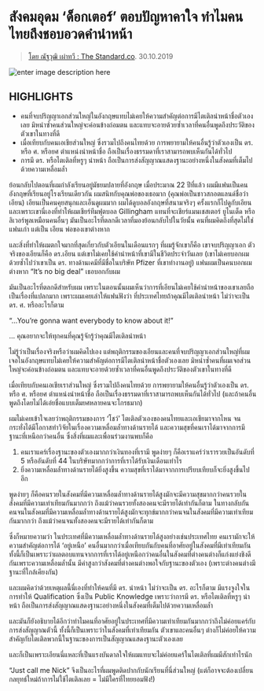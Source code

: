 # สังคมอุดม ‘ด็อกเตอร์’ ตอบปัญหาคาใจ ทำไมคนไทยถึงชอบอวดคำนำหน้า

> [โดย ณัฐวุฒิ เผ่าทวี : The Standard.co](https://thestandard.co/why-doctor-title/?fbclid=IwAR0CHCh0Tn_SpWjiBIDZkD9oRqMK4_zD0dR9I9YcYJlu_w8MK_wFitkr5JE). 30.10.2019

![enter image description here](https://thestandard.co/wp-content/uploads/2019/10/%E0%B8%AD%E0%B8%A7%E0%B8%94%E0%B8%84%E0%B8%B3%E0%B8%99%E0%B8%B3%E0%B8%AB%E0%B8%99%E0%B9%89%E0%B8%B2%E0%B8%8A%E0%B8%B7%E0%B9%88%E0%B8%AD.jpg)

## HIGHLIGHTS

* คนที่จบปริญญาเอกส่วนใหญ่ในอังกฤษแทบไม่เคยให้ความสำคัญต่อการมีไตเติลนำหน้าชื่อตัวเองเลย มิหนำซ้ำคนส่วนใหญ่จะค่อนข้างถ่อมตน และแทบจะอายด้วยซ้ำเวลาที่คนอื่นพูดถึงประวัติของตัวเขาในทางที่ดี
* เมื่อเทียบกับคนเอเชียส่วนใหญ่ ซึ่งรวมไปถึงคนไทยด้วย การพยายามให้คนอื่นรู้ว่าตัวเองเป็น ดร. หรือ ศ. หรือยศ ตำแหน่งนำหน้าชื่อ ถือเป็นเรื่องธรรมดาที่เราสามารถพบเห็นกันได้ทั่วไป
* การมี ดร. หรือไตเติลที่หรูๆ นำหน้า ถือเป็นการส่งสัญญาณแสดงฐานะอย่างหนึ่งในสังคมที่เต็มไปด้วยความเหลื่อมล้ำ

ย้อนกลับไปตอนที่ผมกำลังเรียนอยู่มัธยมปลายที่อังกฤษ เมื่อประมาณ 22 ปีที่แล้ว ผมมีแฟนเป็นคนอังกฤษที่เรียนอยู่โรงเรียนเดียวกัน ผมสนิทกับคุณพ่อของเธอมาก \(คุณพ่อเป็นชาวสกอตแลนด์ชื่อว่า เอียน\) เอียนเป็นคนคุยสนุกและเอ็นดูผมมาก ผมได้ดูบอลอังกฤษที่สนามจริงๆ ครั้งแรกก็ไปดูกับเอียน และเพราะเขานี่เองที่ทำให้ผมเชียร์ทีมฟุตบอล Gillingham แทนที่จะเชียร์แมนเชสเตอร์ ยูไนเต็ด หรือลิเวอร์พูลเหมือนคนอื่นๆ มันเป็นอะไรที่ตลกดีเวลาที่มองย้อนกลับไปในวัยนั้น คนที่ผมคิดถึงที่สุดไม่ใช่แฟนเก่า แต่เป็น เอียน พ่อของเขาต่างหาก

และสิ่งที่ทำให้ผมตกใจมากที่สุดเกี่ยวกับตัวเอียนในเดือนแรกๆ ที่ผมรู้จักเขาก็คือ เขาจบปริญญาเอก ตัวจริงของเอียนก็คือ ดร.เอียน แต่เขาไม่เคยใช้คำนำหน้าที่เขามีในชีวิตประจำวันเลย \(เขาไม่เคยบอกผมด้วยซ้ำไปว่าเขาเป็น ดร. ทางด้านเคมีที่มีชื่อในบริษัท Pfizer ที่เขาทำงานอยู่\) แฟนผมเป็นคนบอกผมต่างหาก “It’s no big deal” เธอบอกกับผม

มันเป็นอะไรที่ตลกดีสำหรับผม เพราะในตอนนั้นผมเห็นว่าการที่เอียนไม่เคยใช้คำนำหน้าของเขาเลยถือเป็นเรื่องที่แปลกมาก เพราะผมเคยเล่าให้แฟนฟังว่า ที่ประเทศไทยถ้าคุณมีไตเติลนำหน้า ไม่ว่าจะเป็น ดร. ศ. หรืออะไรก็ตาม

“…You’re gonna want everybody to know about it!”

… คุณอยากจะให้ทุกคนที่คุณรู้จักรู้ว่าคุณมีไตเติลนำหน้า

ไม่รู้ว่าเป็นเรื่องจริงหรือว่าผมคิดไปเอง แต่พฤติกรรมของเอียนและคนที่จบปริญญาเอกส่วนใหญ่ที่ผมเจอในอังกฤษแทบไม่เคยให้ความสำคัญต่อการมีไตเติลนำหน้าชื่อตัวเองเลย มิหนำซ้ำคนที่ผมเจอส่วนใหญ่จะค่อนข้างถ่อมตน และแทบจะอายด้วยซ้ำเวลาที่คนอื่นพูดถึงประวัติของตัวเขาในทางที่ดี

เมื่อเทียบกับคนเอเชียเราส่วนใหญ่ ซึ่งรวมไปถึงคนไทยด้วย การพยายามให้คนอื่นรู้ว่าตัวเองเป็น ดร. หรือ ศ. หรือยศ ตำแหน่งนำหน้าชื่อ ถือเป็นเรื่องธรรมดาที่เราสามารถพบเห็นกันได้ทั่วไป \(และถ้าคนอื่นพูดถึงโดยไม่ได้เอ่ยชื่อแบบเต็มยศหลายคนจะโกรธมาก\)

ผมไม่เคยเข้าใจเลยว่าพฤติกรรมของการ ‘โชว์’ ไตเติลตัวเองของคนไทยและเอเชียมาจากไหน จนกระทั่งได้มีโอกาสทำวิจัยในเรื่องความเหลื่อมล้ำทางด้านรายได้ และความสุขที่คนเราได้มาจากการมีฐานะที่เหนือกว่าคนอื่น ซึ่งสิ่งที่ผมและเพื่อนร่วมงานพบก็คือ

1. คนเราแคร์เรื่องฐานะของตัวเองมากกว่าเงินทองที่เรามี พูดง่ายๆ ก็คือเราแคร์ว่าเรารวยเป็นอันดับที่ 5 หรืออันดับที่ 44 ในบริษัทมากกว่าการที่เราได้รับเงินเดือนเท่าไร
2. ยิ่งความเหลื่อมล้ำทางด้านรายได้ยิ่งสูงขึ้น ความสุขที่เราได้มาจากการเปรียบเทียบก็จะยิ่งสูงขึ้นไปอีก

พูดง่ายๆ ก็คือคนรวยในสังคมที่มีความเหลื่อมล้ำทางด้านรายได้สูงมักจะมีความสุขมากกว่าคนรวยในสังคมที่มีความเท่าเทียมกันมากกว่า ถึงแม้ว่าคนรวยทั้งสองคนจะมีรายได้เท่ากันก็ตาม ในทางกลับกัน คนจนในสังคมที่มีความเหลื่อมล้ำทางด้านรายได้สูงมักจะทุกข์มากกว่าคนจนในสังคมที่มีความเท่าเทียมกันมากกว่า ถึงแม้ว่าคนจนทั้งสองคนจะมีรายได้เท่ากันก็ตาม

ซึ่งก็หมายความว่า ในประเทศที่มีความเหลื่อมล้ำทางด้านรายได้สูงอย่างเช่นประเทศไทย คนเรามักจะให้ความสำคัญต่อการได้ ‘อยู่เหนือ’ คนอื่นมากกว่าเมื่อเทียบกันกับคนที่อาศัยอยู่ในสังคมที่มีเท่าเทียมกัน ทั้งนี้ก็เป็นเพราะว่าผลตอบแทนจากการที่เราได้อยู่เหนือกว่าคนอื่นในสังคมที่ต่างคนต่างก็แก่งแย่งชิงดีกันเพราะความเหลื่อมล้ำนั้น มีค่าสูงกว่าสังคมที่ต่างคนต่างพอใจกับฐานะของตัวเอง \(เพราะต่างคนต่างมีฐานะที่ใกล้เคียงกัน\)

และผมคิดว่าด้วยเหตุผลนี้นี่เองที่ทำให้คนที่มี ดร. นำหน้า ไม่ว่าจะเป็น ดร. อะไรก็ตาม มีแรงจูงใจในการทำให้ Qualification ซึ่งเป็น Public Knowledge เพราะว่าการมี ดร. หรือไตเติลที่หรูๆ นำหน้า ถือเป็นการส่งสัญญาณแสดงฐานะอย่างหนึ่งในสังคมที่เต็มไปด้วยความเหลื่อมล้ำ

และมันก็ยังอธิบายได้อีกว่าทำไมคนที่อาศัยอยู่ในประเทศที่มีความเท่าเทียมกันมากกว่าถึงไม่ค่อยแคร์กับการส่งสัญญาณตัวนี้ ทั้งนี้ก็เป็นเพราะว่าในสังคมที่เท่าเทียมกัน ตัวเขาและคนอื่นๆ ต่างก็ไม่ค่อยให้ความสำคัญกับไตเติลพวกนี้ในฐานะของการเป็นสัญญาณแสดงฐานะตัวเองเลย

และก็เป็นเพราะเอียนนี่แหละที่เป็นแรงบันดาลใจให้ผมแทบจะไม่ค่อยแคร์ในไตเติลที่ผมมีสักเท่าไรนัก

“Just call me Nick” จึงเป็นอะไรที่ผมพูดติดปากกับนักเรียนที่นี่ส่วนใหญ่ \(แต่ก็อาจจะต้องเปลี่ยนกลยุทธ์ใหม่ถ้าการไม่ใช้ไตเติลเลย = ไม่มีใครที่ไทยยอมฟัง!\) 

